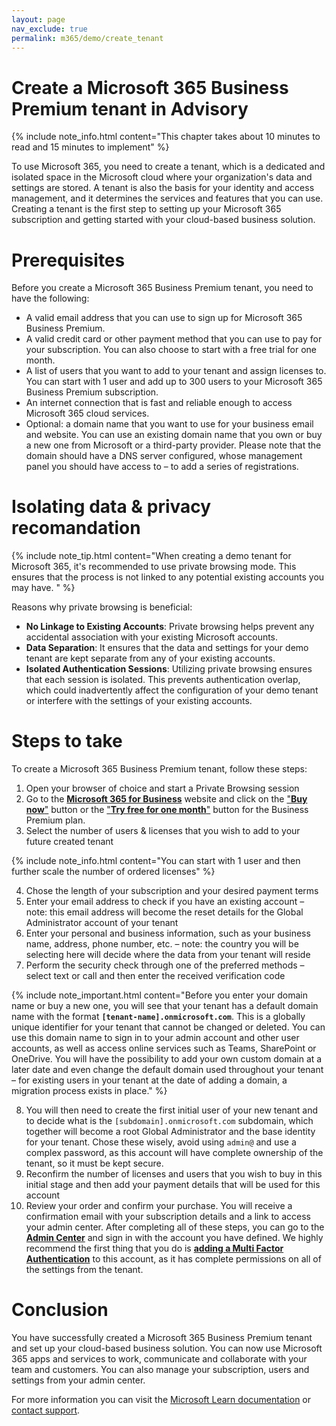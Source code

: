 ```yaml
---
layout: page
nav_exclude: true
permalink: m365/demo/create_tenant
---
```

# Create a Microsoft 365 Business Premium tenant in Advisory

{% include note_info.html content="This chapter takes about 10 minutes to read and 15 minutes to implement" %}

To use Microsoft 365, you need to create a tenant, which is a dedicated and isolated space in the Microsoft cloud where your organization's data and settings are stored. A tenant is also the basis for your identity and access management, and it determines the services and features that you can use. Creating a tenant is the first step to setting up your Microsoft 365 subscription and getting started with your cloud-based business solution.

# Prerequisites

Before you create a Microsoft 365 Business Premium tenant, you need to have the following:
- A valid email address that you can use to sign up for Microsoft 365 Business Premium. 
- A valid credit card or other payment method that you can use to pay for your subscription. You can also choose to start with a free trial for one month.
- A list of users that you want to add to your tenant and assign licenses to. You can start with 1 user and add up to 300 users to your Microsoft 365 Business Premium subscription.
- An internet connection that is fast and reliable enough to access Microsoft 365 cloud services.
- Optional: a domain name that you want to use for your business email and website. You can use an existing domain name that you own or buy a new one from Microsoft or a third-party provider. Please note that the domain should have a DNS server configured, whose management panel you should have access to – to add a series of registrations.

# Isolating data & privacy recomandation 

{% include note_tip.html content="When creating a demo tenant for Microsoft 365, it's recommended to use private browsing mode. This ensures that the process is not linked to any potential existing accounts you may have. " %}

Reasons why private browsing is beneficial:

- **No Linkage to Existing Accounts**: Private browsing helps prevent any accidental association with your existing Microsoft accounts.
- **Data Separation**: It ensures that the data and settings for your demo tenant are kept separate from any of your existing accounts.
- **Isolated Authentication Sessions**: Utilizing private browsing ensures that each session is isolated. This prevents authentication overlap, which could inadvertently affect the configuration of your demo tenant or interfere with the settings of your existing accounts.

# Steps to take

To create a Microsoft 365 Business Premium tenant, follow these steps:

1. Open your browser of choice and start a Private Browsing session
2. Go to the [**Microsoft 365 for Business**](https://www.microsoft.com/en-us/microsoft-365/business) website and click on the ["**Buy now**"](https://go.microsoft.com/fwlink/p/?LinkID=510933&clcid=0x409&culture=en-us&country=us) button or the ["**Try free for one month**"](https://go.microsoft.com/fwlink/p/?LinkID=2147547&clcid=0x409&culture=en-us&country=us) button for the Business Premium plan.
3. Select the number of users & licenses that you wish to add to your future created tenant 

{% include note_info.html content="You can start with 1 user and then further scale the number of ordered licenses" %}

4. Chose the length of your subscription and your desired payment terms 
5. Enter your email address to check if you have an existing account – note: this email address will become the reset details for the Global Administrator account of your tenant
6. Enter your personal and business information, such as your business name, address, phone number, etc. – note: the country you will be selecting here will decide where the data from your tenant will reside
7. Perform the security check through one of the preferred methods – select text or call and then enter the received verification code 

{% include note_important.html content="Before you enter your domain name or buy a new one, you will see that your tenant has a default domain name with the format <strong>`[tenant-name].onmicrosoft.com`</strong>. This is a globally unique identifier for your tenant that cannot be changed or deleted. You can use this domain name to sign in to your admin account and other user accounts, as well as access online services such as Teams, SharePoint or OneDrive. You will have the possibility to add your own custom domain at a later date and even change the default domain used throughout your tenant – for existing users in your tenant at the date of adding a domain, a migration process exists in place." %}

8.	You will then need to create the first initial user of your new tenant and to decide what is the `[subdomain].onmicrosoft.com` subdomain, which together will become a root Global Administrator and the base identity for your tenant. Chose these wisely, avoid using `admin@` and use a complex password, as this account will have complete ownership of the tenant, so it must be kept secure. 
9.	Reconfirm the number of licenses and users that you wish to buy in this initial stage and then add your payment details that will be used for this account
10.	Review your order and confirm your purchase. You will receive a confirmation email with your subscription details and a link to access your admin center.
After completing all of these steps, you can go to the [**Admin Center**](https://admin.microsoft.com) and sign in with the account you have defined. We highly recommend the first thing that you do is [**adding a Multi Factor Authentication**]( https://learn.microsoft.com/en-us/microsoft-365/admin/security-and-compliance/set-up-multi-factor-authentication?view=o365-worldwide) to this account, as it has complete permissions on all of the settings from the tenant.

# Conclusion

You have successfully created a Microsoft 365 Business Premium tenant and set up your cloud-based business solution. You can now use Microsoft 365 apps and services to work, communicate and collaborate with your team and customers. You can also manage your subscription, users and settings from your admin center. 

For more information you can visit the [Microsoft Learn documentation](https://learn.microsoft.com/en-us/microsoft-365/admin/admin-overview/admin-center-overview?view=o365-worldwide) or [contact support]( https://learn.microsoft.com/en-us/microsoft-365/admin/get-help-support?view=o365-worldwide).
